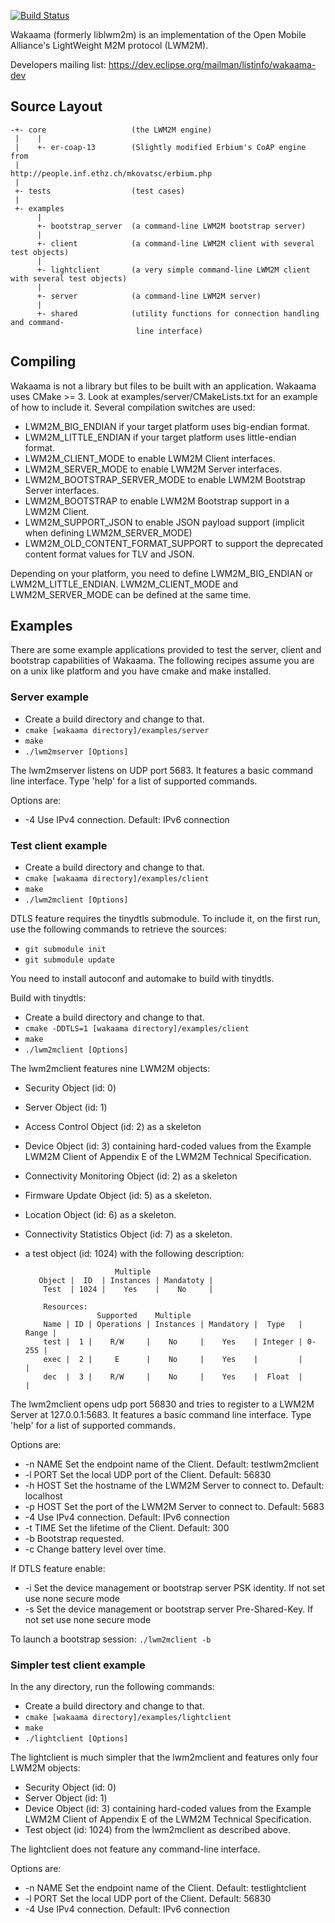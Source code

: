 [![Build Status](https://travis-ci.org/8devices/wakaama.svg?branch=master-rest)](https://travis-ci.org/8devices/wakaama)

Wakaama (formerly liblwm2m) is an implementation of the Open Mobile Alliance's LightWeight M2M
protocol (LWM2M).

Developers mailing list: https://dev.eclipse.org/mailman/listinfo/wakaama-dev

## Source Layout

    -+- core                   (the LWM2M engine)
     |    |
     |    +- er-coap-13        (Slightly modified Erbium's CoAP engine from
     |                          http://people.inf.ethz.ch/mkovatsc/erbium.php
     |
     +- tests                  (test cases)
     |
     +- examples
          |
          +- bootstrap_server  (a command-line LWM2M bootstrap server)
          |
          +- client            (a command-line LWM2M client with several test objects)
          |
          +- lightclient       (a very simple command-line LWM2M client with several test objects)
          |
          +- server            (a command-line LWM2M server)
          |
          +- shared            (utility functions for connection handling and command-
                                line interface)


## Compiling

Wakaama is not a library but files to be built with an application.
Wakaama uses CMake >= 3. Look at examples/server/CMakeLists.txt for an
example of how to include it.
Several compilation switches are used:
 - LWM2M_BIG_ENDIAN if your target platform uses big-endian format.
 - LWM2M_LITTLE_ENDIAN if your target platform uses little-endian format.
 - LWM2M_CLIENT_MODE to enable LWM2M Client interfaces.
 - LWM2M_SERVER_MODE to enable LWM2M Server interfaces.
 - LWM2M_BOOTSTRAP_SERVER_MODE to enable LWM2M Bootstrap Server interfaces.
 - LWM2M_BOOTSTRAP to enable LWM2M Bootstrap support in a LWM2M Client.
 - LWM2M_SUPPORT_JSON to enable JSON payload support (implicit when defining LWM2M_SERVER_MODE)
 - LWM2M_OLD_CONTENT_FORMAT_SUPPORT to support the deprecated content format values for TLV and JSON.

Depending on your platform, you need to define LWM2M_BIG_ENDIAN or LWM2M_LITTLE_ENDIAN.
LWM2M_CLIENT_MODE and LWM2M_SERVER_MODE can be defined at the same time.


## Examples

There are some example applications provided to test the server, client and bootstrap capabilities of Wakaama.
The following recipes assume you are on a unix like platform and you have cmake and make installed.

### Server example
 * Create a build directory and change to that.
 * ``cmake [wakaama directory]/examples/server``
 * ``make``
 * ``./lwm2mserver [Options]``

The lwm2mserver listens on UDP port 5683. It features a basic command line
interface. Type 'help' for a list of supported commands.

Options are:
 - -4		Use IPv4 connection. Default: IPv6 connection

### Test client example
 * Create a build directory and change to that.
 * ``cmake [wakaama directory]/examples/client``
 * ``make``
 * ``./lwm2mclient [Options]``

DTLS feature requires the tinydtls submodule. To include it, on the first run,
use the following commands to retrieve the sources:
 * ``git submodule init``
 * ``git submodule update``

You need to install autoconf and automake to build with tinydtls.

Build with tinydtls:
 * Create a build directory and change to that.
 * ``cmake -DDTLS=1 [wakaama directory]/examples/client``
 * ``make``
 * ``./lwm2mclient [Options]``

The lwm2mclient features nine LWM2M objects:
 - Security Object (id: 0)
 - Server Object (id: 1)
 - Access Control Object (id: 2) as a skeleton
 - Device Object (id: 3) containing hard-coded values from the Example LWM2M
 Client of Appendix E of the LWM2M Technical Specification.
 - Connectivity Monitoring Object (id: 2) as a skeleton
 - Firmware Update Object (id: 5) as a skeleton.
 - Location Object (id: 6) as a skeleton.
 - Connectivity Statistics Object (id: 7) as a skeleton.
 - a test object (id: 1024) with the following description:

                           Multiple
          Object |  ID  | Instances | Mandatoty |
           Test  | 1024 |    Yes    |    No     |

           Resources:
                       Supported    Multiple
           Name | ID | Operations | Instances | Mandatory |  Type   | Range |
           test |  1 |    R/W     |    No     |    Yes    | Integer | 0-255 |
           exec |  2 |     E      |    No     |    Yes    |         |       |
           dec  |  3 |    R/W     |    No     |    Yes    |  Float  |       |

The lwm2mclient opens udp port 56830 and tries to register to a LWM2M Server at
127.0.0.1:5683. It features a basic command line interface. Type 'help' for a
list of supported commands.

Options are:
- -n NAME	Set the endpoint name of the Client. Default: testlwm2mclient
- -l PORT	Set the local UDP port of the Client. Default: 56830
- -h HOST	Set the hostname of the LWM2M Server to connect to. Default: localhost
- -p HOST	Set the port of the LWM2M Server to connect to. Default: 5683
- -4		Use IPv4 connection. Default: IPv6 connection
- -t TIME	Set the lifetime of the Client. Default: 300
- -b		Bootstrap requested.
- -c		Change battery level over time.
  
If DTLS feature enable:
- -i Set the device management or bootstrap server PSK identity. If not set use none secure mode
- -s Set the device management or bootstrap server Pre-Shared-Key. If not set use none secure mode

To launch a bootstrap session:
``./lwm2mclient -b``

### Simpler test client example

In the any directory, run the following commands:
 * Create a build directory and change to that.
 * ``cmake [wakaama directory]/examples/lightclient``
 * ``make``
 * ``./lightclient [Options]``

The lightclient is much simpler that the lwm2mclient and features only four
LWM2M objects:
 - Security Object (id: 0)
 - Server Object (id: 1)
 - Device Object (id: 3) containing hard-coded values from the Example LWM2M
 Client of Appendix E of the LWM2M Technical Specification.
 - Test object (id: 1024) from the lwm2mclient as described above.

The lightclient does not feature any command-line interface.

Options are:
 -  -n NAME	Set the endpoint name of the Client. Default: testlightclient
 - -l PORT	Set the local UDP port of the Client. Default: 56830
 - -4		Use IPv4 connection. Default: IPv6 connection

